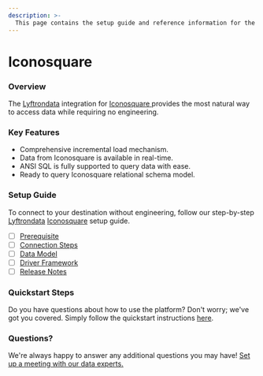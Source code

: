 ```yaml
---
description: >-
  This page contains the setup guide and reference information for the Iconosquare source connector.
---
```


# Iconosquare

### Overview

The [Lyftrondata](https://www.lyftrondata.com/) integration for [Iconosquare](https://www.lyftrondata.com/integration/iconosquare/)[ ](https://www.lyftrondata.com/integration/iconosquare/)provides the most natural way to access data while requiring no engineering.

### Key Features

* Comprehensive incremental load mechanism.
* Data from Iconosquare is available in real-time.&#x20;
* ANSI SQL is fully supported to query data with ease.
* Ready to query Iconosquare relational schema model.

### Setup Guide

To connect to your destination without engineering, follow our step-by-step [Lyftrondata](https://www.lyftrondata.com/)  [Iconosquare](https://www.lyftrondata.com/integration/iconosquare/) setup guide.

* [ ] [Prerequisite](../../marketing-analytics/iconosquare/prerequisite.md)
* [ ] [Connection Steps](../../marketing-analytics/iconosquare/connection-steps.md)
* [ ] [Data Model](../../marketing-analytics/iconosquare/data-model/)
* [ ] [Driver Framework](../../marketing-analytics/iconosquare/driver-framework/)
* [ ] [Release Notes](../../marketing-analytics/iconosquare/release-notes.md)

### Quickstart Steps

Do you have questions about how to use the platform? Don't worry; we've got you covered. Simply follow the quickstart instructions [here](../../../quickstart-steps.md).

### Questions? <a href="#questions" id="questions"></a>

We're always happy to answer any additional questions you may have! [Set up a meeting with our data experts.](https://www.lyftrondata.com/book-a-meeting/)

